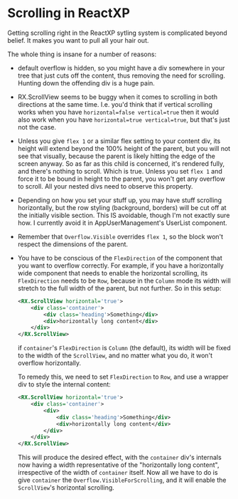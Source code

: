 # Scrolling in ReactXP

Getting scrolling right in the ReactXP sytling system is complicated
beyond belief. It makes you want to pull all your hair out.

The whole thing is insane for a number of reasons:

* default overflow is hidden, so you might have a div somewhere
  in your tree that just cuts off the content, thus removing the
  need for scrolling. Hunting down the offending div is a huge
  pain.

* RX.ScrollView seems to be buggy when it comes to scrolling in both
  directions at the same time. I.e. you'd think that if vertical scrolling
  works when you have `horizontal=false vertical=true` then it would also
  work when you have `horizontal=true vertical=true`, but that's just not
  the case.

* Unless you give `flex 1` or a similar flex setting to your content div,
  its height will extend beyond the 100% height of the parent, but you will
  not see that visually, because the parent is likely hitting the edge of the
  screen anyway. So as far as this child is concerned, it's rendered fully,
  and there's nothing to scroll. Which is true. Unless you set `flex 1` and
  force it to be bound in height to the parent, you won't get any overflow to
  scroll. All your nested divs need to observe this property.

* Depending on how you set your stuff up, you may have stuff scrolling
  horizontally, but the row styling (background, borders) will be cut off
  at the initially visible section. This IS avoidable, though I'm not exactly
  sure how. I currently avoid it in AppUserManagement's UserList component.

* Remember that `Overflow.Visible` overrides `flex 1`, so the block won't respect
  the dimensions of the parent.

* You have to be conscious of the `FlexDirection` of the component that you want
  to overflow correctly. For example, if you have a horizontally wide component
  that needs to enable the horizontal scrolling, its `FlexDirection` needs to be
  `Row`, because in the `Column` mode its width will stretch to the full width
  of the parent, but not further. So in this setup:

  ```xml
  <RX.ScrollView horizontal='true'>
      <div class='container'>
          <div class='heading'>Something</div>
          <div>horizontally long content</div>
      </div>
  </RX.ScrollView>
  ```

  if `container`'s `FlexDirection` is `Column` (the default), its width will be
  fixed to the width of the `ScrollView`, and no matter what you do, it won't
  overflow horizontally.

  To remedy this, we need to set `FlexDirection` to `Row`, and use a wrapper div
  to style the internal content:

  ```xml
  <RX.ScrollView horizontal='true'>
      <div class='container'>
          <div>
              <div class='heading'>Something</div>
              <div>horizontally long content</div>
          </div>
      </div>
  </RX.ScrollView>
  ```

  This will produce the desired effect, with the `container` div's internals now having
  a width representative of the "horizontally long content", irrespective of the width of
  `container` itself. Now all we have to do is give `container` the `Overflow.VisibleForScrolling`,
  and it will enable the `ScrollView`'s horizontal scrolling.
